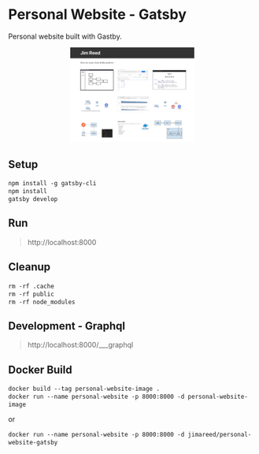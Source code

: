 # Personal Website - Gatsby
Personal website built with Gastby.


<p  align="center">
    <img src="./src/images/overview.png" alt="Personal Website Gatsby" width="50%" height="50%"/>
</p>


## Setup

```
npm install -g gatsby-cli
npm install
gatsby develop
```

## Run
> http://localhost:8000

## Cleanup
```
rm -rf .cache
rm -rf public
rm -rf node_modules
```

## Development - Graphql
> http://localhost:8000/___graphql

## Docker Build
```
docker build --tag personal-website-image .
docker run --name personal-website -p 8000:8000 -d personal-website-image
```
or
```
docker run --name personal-website -p 8000:8000 -d jimareed/personal-website-gatsby
```

